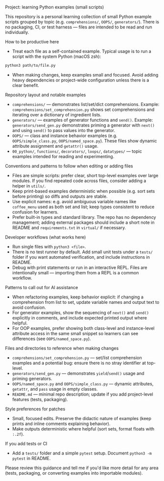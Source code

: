 Project: learning Python examples (small scripts)

This repository is a personal learning collection of small Python example scripts grouped by topic (e.g. `comprehensions/`, `OOPS/`, `generators/`). There is no packaging, CI, or test harness — files are intended to be read and run individually.

How to be productive here
- Treat each file as a self-contained example. Typical usage is to run a script with the system Python (macOS zsh):

```bash
python3 path/to/file.py
```

- When making changes, keep examples small and focused. Avoid adding heavy dependencies or project-wide configuration unless there is a clear benefit.

Repository layout and notable examples
- `comprehensions/` — demonstrates list/set/dict comprehensions. Example: `comprehensions/set_comprehension.py` shows set comprehensions and iterating over a dictionary of ingredient lists.
- `generators/` — examples of generator functions and `send()`. Example: `generators/send_gen.py` demonstrates priming a generator with `next()` and using `send()` to pass values into the generator.
- `OOPS/` — class and instance behavior examples (e.g. `OOPS/simple_class.py`, `OOPS/named_space.py`). These files show dynamic attribute assignment and `getattr()` usage.
- `00_python/`, `functions/`, `decorators/`, `loops/`, `datatypes/` — topic examples intended for reading and experimenting.

Conventions and patterns to follow when editing or adding files
- Files are simple scripts: prefer clear, short top-level examples over large modules. If you find repeated code across files, consider adding a helper in `utils/`.
- Keep print-based examples deterministic when possible (e.g. sort sets before printing) so diffs and outputs are stable.
- Use explicit names: e.g. avoid ambiguous variable names like `coffee_menu` used as both set and list; keep types consistent to reduce confusion for learners.
- Prefer built-in types and standard library. The repo has no dependency management; adding external packages should include a short note in README and `requirements.txt` in `virtual/` if necessary.

Developer workflows (what works here)
- Run single files with `python3 <file>`.
- There is no test runner by default. Add small unit tests under a `tests/` folder if you want automated verification, and include instructions in README.
- Debug with print statements or run in an interactive REPL. Files are intentionally small — importing them from a REPL is a common workflow.

Patterns to call out for AI assistance
- When refactoring examples, keep behavior explicit: if changing a comprehension from list to set, update variable names and output text to avoid confusion.
- For generator examples, show the sequencing of `next()` and `send()` explicitly in comments, and include expected printed output where helpful.
- For OOP examples, prefer showing both class-level and instance-level attribute access in the same small snippet so learners can see differences (see `OOPS/named_space.py`).

Files and directories to reference when making changes
- `comprehensions/set_comprehension.py` — set/list comprehension examples and a potential bug: ensure there is no stray identifier at top-level.
- `generators/send_gen.py` — demonstrates `yield`/`send()` usage and priming generators.
- `OOPS/named_space.py` and `OOPS/simple_class.py` — dynamic attributes, `getattr`, and `pass` usage in empty classes.
- `README.md` — minimal repo description; update if you add project-level features (tests, packaging).

Style preferences for patches
- Small, focused edits. Preserve the didactic nature of examples (keep prints and inline comments explaining behavior).
- Make outputs deterministic where helpful (sort sets, format floats with `:.2f`).

If you add tests or CI
- Add a `tests/` folder and a simple `pytest` setup. Document `python3 -m pytest` in README.

Please review this guidance and tell me if you'd like more detail for any area (tests, packaging, or converting examples into importable modules).
